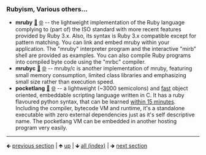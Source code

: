 









### Rubyism, Various others...

- **mruby** [📁](./mruby) [🌐](https://github.com/GerHobbelt/mruby) -- the lightweight implementation of the Ruby language complying to (part of) the ISO standard with more recent features provided by Ruby 3.x. Also, its syntax is Ruby 3.x compatible except for pattern matching.  You can link and embed mruby within your application. The "mruby" interpreter program and the interactive "mirb" shell are provided as examples. You can also compile Ruby programs into compiled byte code using the "mrbc" compiler.
- **mrubyc** [📁](./mrubyc) [🌐](https://github.com/GerHobbelt/mrubyc) -- mruby/c is another implementation of mruby, featuring small memory consumption, limited class libraries and emphasizing small size rather than execution speed.
- **pocketlang** [📁](./pocketlang) [🌐](https://github.com/GerHobbelt/pocketlang) -- a lightweight (~3000 semicolons) and [fast](https://github.com/ThakeeNathees/pocketlang#performance) object oriented, embeddable scripting language written in C. It has a ruby flavoured python syntax, that can be learned [within 15 minutes](https://thakeenathees.github.io/pocketlang/docs/v0.1.0/Reference/Cheat-Sheet.html). Including the compiler, bytecode VM and runtime, it's a standalone executable with zero external dependencies just as it's self descriptive name. The pocketlang VM can be embedded in another hosting program very easily.













	
----

🡸 [previous section](./0010-tcl-and-their-ilk.md)  |  🡹 [up](./0001-script-languages-for-embedding-in-c-c-applications.md)  |  🡻 [all (index)](./0103-libraries-in-this-collection.md)  |  🡺 [next section](./0012-rebol-nation.md)
